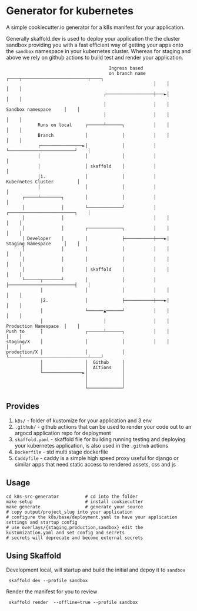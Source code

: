 # Generator for kubernetes

A simple cookiecutter.io generator for a k8s manifest for your application.

Generally skaffold.dev is used to deploy your application the the cluster sandbox providing you with a fast efficient way of getting your apps onto the `sandbox` namespace in your kubernetes cluster.
Whereas for staging and above we rely on github actions to build test and render your application.


```
                                       Ingress based
                                       on branch name   ┌────┬─────────────────────────┬────┐
                                                        │    │                         │    │
                                     ┌──────────────────┼───►│                         │    │
                                     │                  │    │   Sandbox namespace     │    │
                                     │                  │    │                         │    │
            Runs on local     ┌──────┴──────┐           │    │                         │    │
            Branch            │             │           │    │                         │    │
            ┌────────────────►│             │           │    └─────────────────────────┘    │
            │                 │             │           │                                   │
            │                 │ skaffold    │           │                                   │
            │1.               │             │           │        Kubernetes Cluster         │
            │                 │             │           │                                   │
      ┌─────┴────────┐        │             │           │                                   │
      │              │        └─────────────┘           │    ┌─────────────────────────┐    │
      │              │                                  │    │                         │    │
      │              │        ┌─────────────┐           │    │                         │    │
      │ Developer    │        │             ├───────────┼───►│   Staging Namespace     │    │
      │              │        │             │           │    │                         │    │
      │              │        │             │           │    │                         │    │
      │              │        │ skaffold    │           │    │                         │    │
      └──────┬───────┘        │             │           │    ├─────────────────────────┤    │
             │                │             │           │    │                         │    │
             │2.              │             ├───────────┼───►│                         │    │
             │                └──────▲──────┘           │    │                         │    │
             │                       │                  │    │   Production Namespace  │    │
Push to      │                ┌──────┴──────┐           │    │                         │    │
staging/X    │                │             │           │    │                         │    │
production/X │                │             │           └────┴─────────────────────────┴────┘
             │                │  Github     │
             │                │  ACtions    │
             └───────────────►│             │
                              │             │
                              │             │
                              └─────────────┘
```

## Provides

1. `k8s/` - folder of kustomize for your application and 3 env
2. `.github/` - github actiions that can be used to render your code out to an argocd application repo for deployment
3. `skaffold.yaml` - skaffold file for building running testing and deploying your kubernetes application, is also used in the `.github` actions
4. `Dockerfile` - std multi stage dockerfile
5. `Caddyfile` - caddy is a simple high speed proxy useful for django or similar apps that need static access to rendered assets, css and js

## Usage

```
cd k8s-src-generator          # cd into the folder
make setup                    # install cookiecutter
make generate                 # generate your source
# copy output/project_slug into your application
# configure the k8s/base/deployment.yaml to have your application settings and startup config
# use overlays/{staging,production,sandbox} edit the kustomization.yaml and set config and secrets
# secrets will deprecate and become external secrets
```


## Using Skaffold

Development local, will startup and build the initial and depoy it to `sandbox`

```
 skaffold dev --profile sandbox
```

Render the manifest for you to review

```
 skaffold render  --offline=true --profile sandbox
```